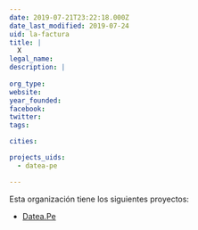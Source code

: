 ```yaml
---
date: 2019-07-21T23:22:18.000Z
date_last_modified: 2019-07-24
uid: la-factura
title: |
  X
legal_name: 
description: |
  
org_type: 
website: 
year_founded: 
facebook: 
twitter: 
tags:

cities: 

projects_uids:
  - datea-pe

---
```


Esta organización tiene los siguientes proyectos:

- [Datea.Pe](/proyectos/datea-pe)
